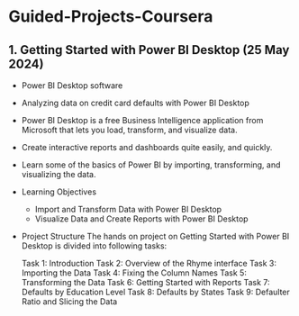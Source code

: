 # Guided-Projects-Coursera

## 1. Getting Started with Power BI Desktop (25 May 2024)
   - Power BI Desktop software
   - Analyzing data on credit card defaults with Power BI Desktop
   - Power BI Desktop is a free Business Intelligence application from Microsoft that lets you load, transform, and visualize data.
   - Create interactive reports and dashboards quite easily, and quickly.
   - Learn some of the basics of Power BI by importing, transforming, and visualizing the data.
  
   - Learning Objectives
      - Import and Transform Data with Power BI Desktop
      - Visualize Data and Create Reports with Power BI Desktop
    
   - Project Structure
      The hands on project on Getting Started with Power BI Desktop is divided into following tasks:
      
      Task 1: Introduction
      Task 2: Overview of the Rhyme interface
      Task 3: Importing the Data
      Task 4: Fixing the Column Names
      Task 5: Transforming the Data
      Task 6: Getting Started with Reports
      Task 7: Defaults by Education Level
      Task 8: Defaults by States
      Task 9: Defaulter Ratio and Slicing the Data
